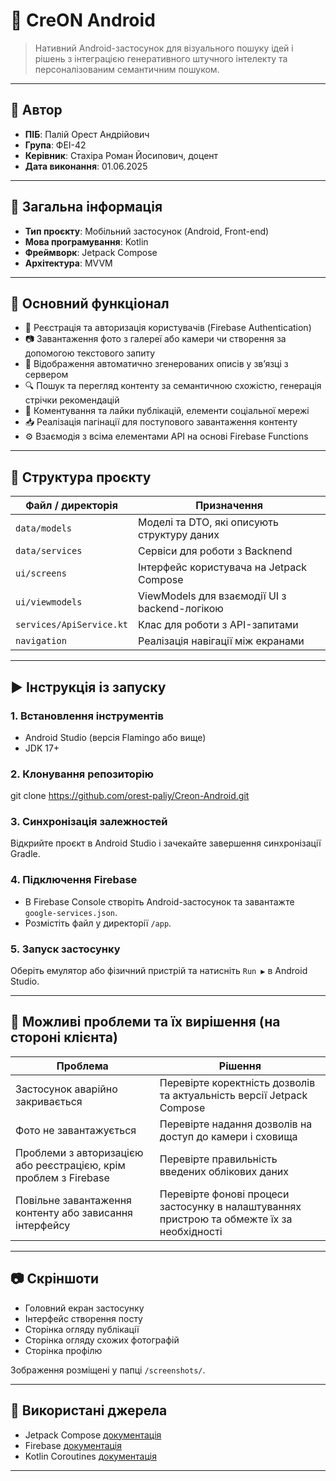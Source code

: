 # 📱 CreON Android

> Нативний Android-застосунок для візуального пошуку ідей і рішень з інтеграцією генеративного штучного інтелекту та персоналізованим семантичним пошуком.

---

## 👤 Автор

* **ПІБ**: Палій Орест Андрійович
* **Група**: ФЕІ-42
* **Керівник**: Стахіра Роман Йосипович, доцент
* **Дата виконання**: 01.06.2025

---

## 📌 Загальна інформація

* **Тип проєкту**: Мобільний застосунок (Android, Front-end)
* **Мова програмування**: Kotlin
* **Фреймворк**: Jetpack Compose
* **Архітектура**: MVVM

---

## 🧠 Основний функціонал

* 🔐 Реєстрація та авторизація користувачів (Firebase Authentication)
* 📷 Завантаження фото з галереї або камери чи створення за допомогою текстового запиту
* 📝 Відображення автоматично згенерованих описів у зв’язці з сервером
* 🔍 Пошук та перегляд контенту за семантичною схожістю, генерація стрічки рекомендацій
* 💬 Коментування та лайки публікацій, елементи соціальної мережі
* 📥 Реалізація пагінації для поступового завантаження контенту
* ⚙️ Взаємодія з всіма елементами API на основі Firebase Functions

---

## 🧱 Структура проєкту

| Файл / директорія        | Призначення                                   |
| ------------------------ | --------------------------------------------- |
| `data/models`            | Моделі та DTO, які описують структуру даних   |
| `data/services`          | Сервіси для роботи з Backnend  		   |
| `ui/screens`             | Інтерфейс користувача на Jetpack Compose      |
| `ui/viewmodels`          | ViewModels для взаємодії UI з backend-логікою |
| `services/ApiService.kt` | Клас для роботи з API-запитами                |
| `navigation`             | Реалізація навігації між екранами             |

---

## ▶️ Інструкція із запуску

### 1. Встановлення інструментів

* Android Studio (версія Flamingo або вище)
* JDK 17+

### 2. Клонування репозиторію

git clone https://github.com/orest-paliy/Creon-Android.git

### 3. Синхронізація залежностей

Відкрийте проєкт в Android Studio і зачекайте завершення синхронізації Gradle.

### 4. Підключення Firebase

* В Firebase Console створіть Android-застосунок та завантажте `google-services.json`.
* Розмістіть файл у директорії `/app`.

### 5. Запуск застосунку

Оберіть емулятор або фізичний пристрій та натисніть `Run ▶️` в Android Studio.

---

## 🧪 Можливі проблеми та їх вирішення (на стороні клієнта)

| Проблема                                                         | Рішення                                                                                    |
| ---------------------------------------------------------------- | ------------------------------------------------------------------------------------------ |
| Застосунок аварійно закривається                                 | Перевірте коректність дозволів та актуальність версії Jetpack Compose                      |
| Фото не завантажується                                           | Перевірте надання дозволів на доступ до камери і сховища                                   |
| Проблеми з авторизацією або реєстрацією, крім проблем з Firebase | Перевірте правильність введених облікових даних                                            |
| Повільне завантаження контенту або зависання інтерфейсу          | Перевірте фонові процеси застосунку в налаштуваннях пристрою та обмежте їх за необхідності |

---

## 📷 Скріншоти

* Головний екран застосунку
* Інтерфейс створення посту
* Сторінка огляду публікації
* Сторінка огляду схожих фотографій
* Сторінка профілю

Зображення розміщені у папці `/screenshots/`.

---

## 🧾 Використані джерела

* Jetpack Compose [документація](https://developer.android.com/jetpack/compose/documentation)
* Firebase [документація](https://firebase.google.com/docs/android/setup)
* Kotlin Coroutines [документація](https://kotlinlang.org/docs/coroutines-guide.html)

---
